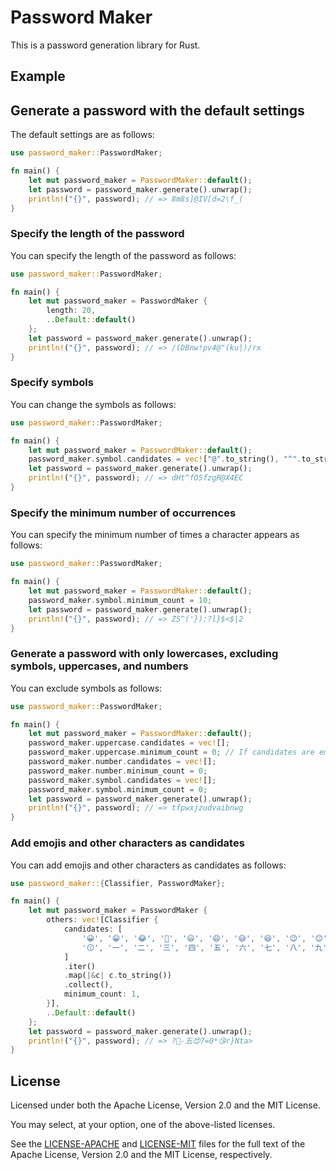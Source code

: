 # Password Maker

This is a password generation library for Rust.

## Example

## Generate a password with the default settings

The default settings are as follows:

```rust
use password_maker::PasswordMaker;

fn main() {
    let mut password_maker = PasswordMaker::default();
    let password = password_maker.generate().unwrap();
    println!("{}", password); // => 8m8s]@IV[d=2\f_(
}
```

### Specify the length of the password

You can specify the length of the password as follows:

```rust
use password_maker::PasswordMaker;

fn main() {
    let mut password_maker = PasswordMaker {
        length: 20,
        ..Default::default()
    };
    let password = password_maker.generate().unwrap();
    println!("{}", password); // => /(DBnw!pv4@"(ku|)/rx
}
```

### Specify symbols

You can change the symbols as follows:

```rust
use password_maker::PasswordMaker;

fn main() {
    let mut password_maker = PasswordMaker::default();
    password_maker.symbol.candidates = vec!["@".to_string(), "^".to_string()];
    let password = password_maker.generate().unwrap();
    println!("{}", password); // => dHt^fO5fzgR@X4EC
}
```

### Specify the minimum number of occurrences

You can specify the minimum number of times a character appears as follows:

```rust
use password_maker::PasswordMaker;

fn main() {
    let mut password_maker = PasswordMaker::default();
    password_maker.symbol.minimum_count = 10;
    let password = password_maker.generate().unwrap();
    println!("{}", password); // => ZS^('}):?l}$<$|2
}
```

### Generate a password with only lowercases, excluding symbols, uppercases, and numbers

You can exclude symbols as follows:

```rust
use password_maker::PasswordMaker;

fn main() {
    let mut password_maker = PasswordMaker::default();
    password_maker.uppercase.candidates = vec![];
    password_maker.uppercase.minimum_count = 0; // If candidates are empty, min must be 0, otherwise it will result in an error
    password_maker.number.candidates = vec![];
    password_maker.number.minimum_count = 0;
    password_maker.symbol.candidates = vec![];
    password_maker.symbol.minimum_count = 0;
    let password = password_maker.generate().unwrap();
    println!("{}", password); // => tfpwxjzudvaibnwg
}
```

### Add emojis and other characters as candidates

You can add emojis and other characters as candidates as follows:

```rust
use password_maker::{Classifier, PasswordMaker};

fn main() {
    let mut password_maker = PasswordMaker {
        others: vec![Classifier {
            candidates: [
                '😀', '😁', '😂', '🤣', '😃', '😄', '😅', '😆', '😉', '😊', '😋', '😎', '😍', '😘',
                '😗', '一', '二', '三', '四', '五', '六', '七', '八', '九', '十',
            ]
            .iter()
            .map(|&c| c.to_string())
            .collect(),
            minimum_count: 1,
        }],
        ..Default::default()
    };
    let password = password_maker.generate().unwrap();
    println!("{}", password); // => ?🤣-五😍7=0*😘r}Nta>
}
```

## License

Licensed under both the Apache License, Version 2.0 and the MIT License.

You may select, at your option, one of the above-listed licenses.

See the [LICENSE-APACHE](./LICENSE-APACHE) and [LICENSE-MIT](./LICENSE-MIT) files for the full text of the Apache License, Version 2.0 and the MIT License, respectively.
